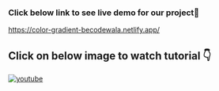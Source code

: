 ### Click below link to see live demo for our project🔗
https://color-gradient-becodewala.netlify.app/


## **Click on below image to watch tutorial** 👇


[![youtube](https://img.youtube.com/vi/Aa3EPsZjlnY/0.jpg)](https://www.youtube.com/watch?v=Aa3EPsZjlnY)

